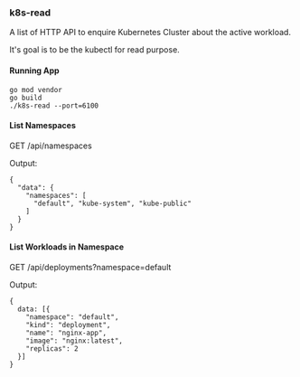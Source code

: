 ### k8s-read
A list of HTTP API to enquire Kubernetes Cluster about the active workload.

It's goal is to be the kubectl for read purpose. 

#### Running App

```
go mod vendor
go build
./k8s-read --port=6100
```

#### List Namespaces

GET /api/namespaces

Output:
```
{
  "data": {
    "namespaces": [
      "default", "kube-system", "kube-public"
    ]
  }
}
```

#### List Workloads in Namespace

GET /api/deployments?namespace=default

Output:
```
{
  data: [{
    "namespace": "default",
    "kind": "deployment",
    "name": "nginx-app",
    "image": "nginx:latest",
    "replicas": 2 
  }]
}
```

